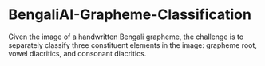 # BengaliAI-Grapheme-Classification
Given the image of a handwritten Bengali grapheme, the challenge is to separately classify three constituent elements in the image: grapheme root, vowel diacritics, and consonant diacritics.
